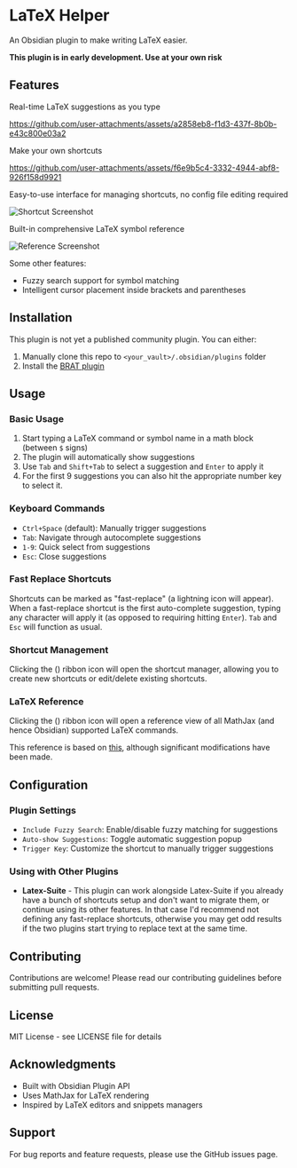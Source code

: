 # LaTeX Helper

An Obsidian plugin to make writing LaTeX easier.

**This plugin is in early development.  Use at your own risk**


## Features

Real-time LaTeX suggestions as you type

https://github.com/user-attachments/assets/a2858eb8-f1d3-437f-8b0b-e43c800e03a2

Make your own shortcuts

https://github.com/user-attachments/assets/f6e9b5c4-3332-4944-abf8-926f158d9921

Easy-to-use interface for managing shortcuts, no config file editing required

![Shortcut Screenshot](https://github.com/user-attachments/assets/ec06d8b8-b7a8-4389-9265-6c4b814ab09e)

Built-in comprehensive LaTeX symbol reference

![Reference Screenshot](https://github.com/user-attachments/assets/964d77ad-f805-4caa-aecb-5dc7dfd14c36)

Some other features:
- Fuzzy search support for symbol matching
- Intelligent cursor placement inside brackets and parentheses

## Installation

This plugin is not yet a published community plugin.  You can either:

1. Manually clone this repo to `<your_vault>/.obsidian/plugins` folder
2. Install the [BRAT plugin](https://github.com/TfTHacker/obsidian42-brat)

## Usage

### Basic Usage
1. Start typing a LaTeX command or symbol name in a math block (between `$` signs)
2. The plugin will automatically show suggestions
3. Use `Tab` and `Shift+Tab` to select a suggestion and `Enter` to apply it
4. For the first 9 suggestions you can also hit the appropriate number key to select it.

### Keyboard Commands
- `Ctrl+Space` (default): Manually trigger suggestions
- `Tab`: Navigate through autocomplete suggestions
- `1-9`: Quick select from suggestions
- `Esc`: Close suggestions

### Fast Replace Shortcuts
Shortcuts can be marked as "fast-replace" (a lightning icon will appear).  When a fast-replace shortcut is the first auto-complete suggestion, typing any character will apply it (as opposed to requiring hitting `Enter`).  `Tab` and `Esc` will function as usual.

### Shortcut Management
Clicking the () ribbon icon will open the shortcut manager, allowing you to create new shortcuts or edit/delete existing shortcuts.

### LaTeX Reference
Clicking the () ribbon icon will open a reference view of all MathJax (and hence Obsidian) supported LaTeX commands.  

This reference is based on [this](https://onemathematicalcat.org//MathJaxDocumentation/TeXSyntax.htm), although significant modifications have been made.

## Configuration

### Plugin Settings
- `Include Fuzzy Search`: Enable/disable fuzzy matching for suggestions
- `Auto-show Suggestions`: Toggle automatic suggestion popup
- `Trigger Key`: Customize the shortcut to manually trigger suggestions

### Using with Other Plugins

* **Latex-Suite** - This plugin can work alongside Latex-Suite if you already have a bunch of shortcuts setup and don't want to migrate them, or continue using its other features.  In that case I'd recommend not defining any fast-replace shortcuts, otherwise you may get odd results if the two plugins start trying to replace text at the same time.


## Contributing

Contributions are welcome! Please read our contributing guidelines before submitting pull requests.

## License

MIT License - see LICENSE file for details

## Acknowledgments

- Built with Obsidian Plugin API
- Uses MathJax for LaTeX rendering
- Inspired by LaTeX editors and snippets managers

## Support

For bug reports and feature requests, please use the GitHub issues page.
